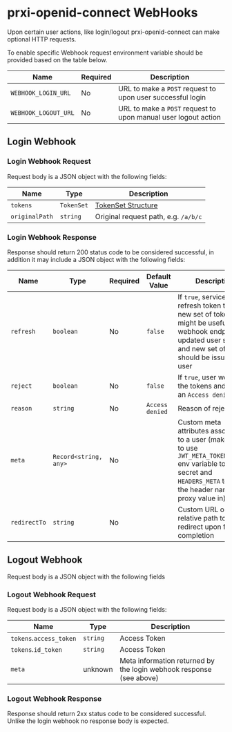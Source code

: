 # prxi-openid-connect WebHooks

Upon certain user actions, like login/logout prxi-openid-connect can make optional HTTP requests.

To enable specific Webhook request environment variable should be provided based on the table below.

| Name                 | Required | Description |
|----------------------|----------|-------------|
| `WEBHOOK_LOGIN_URL`  | No       | URL to make a `POST` request to upon user successful login |
| `WEBHOOK_LOGOUT_URL` | No       | URL to make a `POST` request to upon manual user logout action |

## Login Webhook

### Login Webhook Request

Request body is a JSON object with the following fields:

| Name           | Type       | Description |
|----------------|------------|-------------|
| `tokens`       | `TokenSet` | [TokenSet Structure](https://github.com/panva/node-openid-client/blob/main/docs/README.md#tokenset) |
| `originalPath` | `string`   | Original request path, e.g. `/a/b/c` |

### Login Webhook Response

Response should return 200 status code to be considered successful, in addition it may include a JSON object with the following fields:


| Name         | Type                  | Required | Default Value   | Description |
|--------------|-----------------------|----------|-----------------|-------------|
| `refresh`    | `boolean`             | No       | `false`         | If `true`, service will use refresh token to fetch new set of tokens, might be useful when webhook endpoint updated user state and new set of tokens should be issued to a user |
| `reject`     | `boolean`             | No       | `false`         | If `true`, user won't get the tokens and will see an `Access denied` error |
| `reason`     | `string`              | No       | `Access denied` | Reason of rejection |
| `meta`       | `Record<string, any>` | No       |                 | Custom meta attributes associated to a user (make sure to use `JWT_META_TOKEN_SECRET` env variable to set secret and `HEADERS_META` to set the header name to proxy value in) |
| `redirectTo` | `string`              | No       |                 |  Custom URL or relative path to redirect upon flow completion |

## Logout Webhook

Request body is a JSON object with the following fields

### Logout Webhook Request

Request body is a JSON object with the following fields:

| Name                    | Type       | Description |
|-------------------------|------------|-------------|
| `tokens`.`access_token` | `string`   | Access Token |
| `tokens`.`id_token`     | `string`   | Access Token |
| `meta`                  | unknown    | Meta information returned by the login webhook response (see above) |

### Logout Webhook Response

Response should return 2xx status code to be considered successful. Unlike the login webhook no response body is expected.
